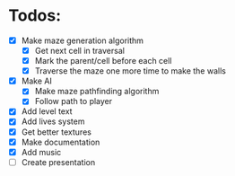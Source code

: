 # Todos:
  - [x] Make maze generation algorithm
    - [x] Get next cell in traversal 
    - [x] Mark the parent/cell before each cell
    - [x] Traverse the maze one more time to make the walls
  - [x] Make AI
    - [x] Make maze pathfinding algorithm
    - [x] Follow path to player
  - [x] Add level text
  - [x] Add lives system
  - [x] Get better textures
  - [x] Make documentation
  - [x] Add music
  - [ ] Create presentation
